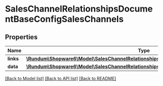 # SalesChannelRelationshipsDocumentBaseConfigSalesChannels

## Properties
Name | Type | Description | Notes
------------ | ------------- | ------------- | -------------
**links** | [**\Rundum\Shopware6\Model\SalesChannelRelationshipsDocumentBaseConfigSalesChannelsLinks**](SalesChannelRelationshipsDocumentBaseConfigSalesChannelsLinks.md) |  | [optional] 
**data** | [**\Rundum\Shopware6\Model\SalesChannelRelationshipsDocumentBaseConfigSalesChannelsData[]**](SalesChannelRelationshipsDocumentBaseConfigSalesChannelsData.md) |  | [optional] 

[[Back to Model list]](../../README.md#documentation-for-models) [[Back to API list]](../../README.md#documentation-for-api-endpoints) [[Back to README]](../../README.md)

